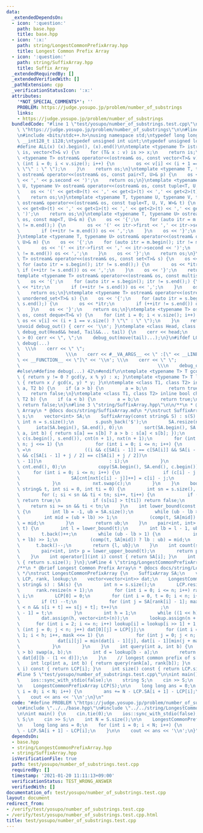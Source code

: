 ```yaml
---
data:
  _extendedDependsOn:
  - icon: ':question:'
    path: base.hpp
    title: base.hpp
  - icon: ':x:'
    path: string/LongestCommonPrefixArray.hpp
    title: Longest Common Prefix Array
  - icon: ':question:'
    path: string/SuffixArray.hpp
    title: Suffix Array
  _extendedRequiredBy: []
  _extendedVerifiedWith: []
  _pathExtension: cpp
  _verificationStatusIcon: ':x:'
  attributes:
    '*NOT_SPECIAL_COMMENTS*': ''
    PROBLEM: https://judge.yosupo.jp/problem/number_of_substrings
    links:
    - https://judge.yosupo.jp/problem/number_of_substrings
  bundledCode: "#line 1 \"test/yosupo/number_of_substrings.test.cpp\"\n#define PROBLEM\
    \ \"https://judge.yosupo.jp/problem/number_of_substrings\"\n\n#line 2 \"base.hpp\"\
    \n#include <bits/stdc++.h>\nusing namespace std;\ntypedef long long ll;\ntypedef\
    \ __int128_t i128;\ntypedef unsigned int uint;\ntypedef unsigned long long ull;\n\
    #define ALL(x) (x).begin(), (x).end()\n\ntemplate <typename T> istream& operator>>(istream&\
    \ is, vector<T>& v) {\n    for (T& x : v) is >> x;\n    return is;\n}\ntemplate\
    \ <typename T> ostream& operator<<(ostream& os, const vector<T>& v) {\n    for\
    \ (int i = 0; i < v.size(); i++) {\n        os << v[i] << (i + 1 == v.size() ?\
    \ \"\" : \" \");\n    }\n    return os;\n}\ntemplate <typename T, typename U>\
    \ ostream& operator<<(ostream& os, const pair<T, U>& p) {\n    os << '(' << p.first\
    \ << ',' << p.second << ')';\n    return os;\n}\ntemplate <typename T, typename\
    \ U, typename V> ostream& operator<<(ostream& os, const tuple<T, U, V>& t) {\n\
    \    os << '(' << get<0>(t) << ',' << get<1>(t) << ',' << get<2>(t) << ')';\n\
    \    return os;\n}\ntemplate <typename T, typename U, typename V, typename W>\
    \ ostream& operator<<(ostream& os, const tuple<T, U, V, W>& t) {\n    os << '('\
    \ << get<0>(t) << ',' << get<1>(t) << ',' << get<2>(t) << ',' << get<3>(t) <<\
    \ ')';\n    return os;\n}\ntemplate <typename T, typename U> ostream& operator<<(ostream&\
    \ os, const map<T, U>& m) {\n    os << '{';\n    for (auto itr = m.begin(); itr\
    \ != m.end();) {\n        os << '(' << itr->first << ',' << itr->second << ')';\n\
    \        if (++itr != m.end()) os << ',';\n    }\n    os << '}';\n    return os;\n\
    }\ntemplate <typename T, typename U> ostream& operator<<(ostream& os, const unordered_map<T,\
    \ U>& m) {\n    os << '{';\n    for (auto itr = m.begin(); itr != m.end();) {\n\
    \        os << '(' << itr->first << ',' << itr->second << ')';\n        if (++itr\
    \ != m.end()) os << ',';\n    }\n    os << '}';\n    return os;\n}\ntemplate <typename\
    \ T> ostream& operator<<(ostream& os, const set<T>& s) {\n    os << '{';\n   \
    \ for (auto itr = s.begin(); itr != s.end();) {\n        os << *itr;\n       \
    \ if (++itr != s.end()) os << ',';\n    }\n    os << '}';\n    return os;\n}\n\
    template <typename T> ostream& operator<<(ostream& os, const multiset<T>& s) {\n\
    \    os << '{';\n    for (auto itr = s.begin(); itr != s.end();) {\n        os\
    \ << *itr;\n        if (++itr != s.end()) os << ',';\n    }\n    os << '}';\n\
    \    return os;\n}\ntemplate <typename T> ostream& operator<<(ostream& os, const\
    \ unordered_set<T>& s) {\n    os << '{';\n    for (auto itr = s.begin(); itr !=\
    \ s.end();) {\n        os << *itr;\n        if (++itr != s.end()) os << ',';\n\
    \    }\n    os << '}';\n    return os;\n}\ntemplate <typename T> ostream& operator<<(ostream&\
    \ os, const deque<T>& v) {\n    for (int i = 0; i < v.size(); i++) {\n       \
    \ os << v[i] << (i + 1 == v.size() ? \"\" : \" \");\n    }\n    return os;\n}\n\
    \nvoid debug_out() { cerr << '\\n'; }\ntemplate <class Head, class... Tail> void\
    \ debug_out(Head&& head, Tail&&... tail) {\n    cerr << head;\n    if (sizeof...(Tail)\
    \ > 0) cerr << \", \";\n    debug_out(move(tail)...);\n}\n#ifdef LOCAL\n#define\
    \ debug(...)                                                                 \
    \  \\\n    cerr << \" \";                                                    \
    \                 \\\n    cerr << #__VA_ARGS__ << \" :[\" << __LINE__ << \":\"\
    \ << __FUNCTION__ << \"]\" << '\\n'; \\\n    cerr << \" \";                  \
    \                                                   \\\n    debug_out(__VA_ARGS__)\n\
    #else\n#define debug(...) 42\n#endif\n\ntemplate <typename T> T gcd(T x, T y)\
    \ { return y != 0 ? gcd(y, x % y) : x; }\ntemplate <typename T> T lcm(T x, T y)\
    \ { return x / gcd(x, y) * y; }\n\ntemplate <class T1, class T2> inline bool chmin(T1&\
    \ a, T2 b) {\n    if (a > b) {\n        a = b;\n        return true;\n    }\n\
    \    return false;\n}\ntemplate <class T1, class T2> inline bool chmax(T1& a,\
    \ T2 b) {\n    if (a < b) {\n        a = b;\n        return true;\n    }\n   \
    \ return false;\n}\n#line 3 \"string/SuffixArray.hpp\"\n\n/**\n * @brief Suffix\
    \ Array\n * @docs docs/string/SuffixArray.md\n */\nstruct SuffixArray {\n    string\
    \ s;\n    vector<int> SA;\n    SuffixArray(const string& S) : s(S) {\n       \
    \ int n = s.size();\n        s.push_back('$');\n        SA.resize(n + 1);\n  \
    \      iota(SA.begin(), SA.end(), 0);\n        sort(SA.begin(), SA.end(), [&](int\
    \ a, int b) { return s[a] == s[b] ? a > b : s[a] < s[b]; });\n        vector<int>\
    \ c(s.begin(), s.end()), cnt(n + 1), nxt(n + 1);\n        for (int j = 1; j <=\
    \ n; j <<= 1) {\n            for (int i = 0; i <= n; i++) {\n                nxt[SA[i]]\
    \ =\n                    ((i && c[SA[i - 1]] == c[SA[i]] && SA[i - 1] + j < n\
    \ && c[SA[i - 1] + j / 2] == c[SA[i] + j / 2])\n                         ? nxt[SA[i\
    \ - 1]]\n                         : i);\n            }\n            iota(cnt.begin(),\
    \ cnt.end(), 0);\n            copy(SA.begin(), SA.end(), c.begin());\n       \
    \     for (int i = 0; i <= n; i++) {\n                if (c[i] - j >= 0) {\n \
    \                   SA[cnt[nxt[c[i] - j]]++] = c[i] - j;\n                }\n\
    \            }\n            nxt.swap(c);\n        }\n    }\n    bool comp(const\
    \ string& t, int si = 0, int ti = 0) {\n        int sn = s.size(), tn = t.size();\n\
    \        for (; si < sn && ti < tn; si++, ti++) {\n            if (s[si] < t[ti])\
    \ return true;\n            if (s[si] > t[ti]) return false;\n        }\n    \
    \    return si >= sn && ti < tn;\n    }\n    int lower_bound(const string& t)\
    \ {\n        int lb = -1, ub = SA.size();\n        while (ub - lb > 1) {\n   \
    \         int mid = (ub + lb) >> 1;\n            (comp(t, SA[mid]) ? lb : ub)\
    \ = mid;\n        }\n        return ub;\n    }\n    pair<int, int> lower_upper_bound(string&\
    \ t) {\n        int l = lower_bound(t);\n        int lb = l - 1, ub = SA.size();\n\
    \        t.back()++;\n        while (ub - lb > 1) {\n            int mid = (ub\
    \ + lb) >> 1;\n            (comp(t, SA[mid]) ? lb : ub) = mid;\n        }\n  \
    \      t.back()--;\n        return {l, ub};\n    }\n    int count(string& t) {\n\
    \        pair<int, int> p = lower_upper_bound(t);\n        return p.second - p.first;\n\
    \    }\n    int operator[](int i) const { return SA[i]; }\n    int size() const\
    \ { return s.size(); }\n};\n#line 4 \"string/LongestCommonPrefixArray.hpp\"\n\n\
    /**\n * @brief Longest Common Prefix Array\n * @docs docs/string/LongestCommonPrefixArray.md\n\
    \ */\nstruct LongestCommonPrefixArray {\n    SuffixArray SA;\n    vector<int>\
    \ LCP, rank, lookup;\n    vector<vector<int>> dat;\n    LongestCommonPrefixArray(const\
    \ string& s) : SA(s) {\n        int n = s.size();\n        LCP.resize(n);\n  \
    \      rank.resize(n + 1);\n        for (int i = 0; i <= n; i++) rank[SA[i]] =\
    \ i;\n        LCP[0] = 0;\n        for (int i = 0, t = 0; i < n; i++) {\n    \
    \        if (t) --t;\n            for (int j = SA[rank[i] - 1]; max(i, j) + t\
    \ < n && s[i + t] == s[j + t]; t++)\n                ;\n            LCP[rank[i]\
    \ - 1] = t;\n        }\n        int h = 1;\n        while ((1 << h) <= n) h++;\n\
    \        dat.assign(h, vector<int>(n));\n        lookup.assign(n + 1, 0);\n  \
    \      for (int i = 2; i <= n; i++) lookup[i] = lookup[i >> 1] + 1;\n        for\
    \ (int j = 0; j < n; j++) dat[0][j] = LCP[j];\n        for (int i = 1, mask =\
    \ 1; i < h; i++, mask <<= 1) {\n            for (int j = 0; j < n; j++) {\n  \
    \              dat[i][j] = min(dat[i - 1][j], dat[i - 1][min(j + mask, n - 1)]);\n\
    \            }\n        }\n    }\n    int query(int a, int b) {\n        if (a\
    \ > b) swap(a, b);\n        int d = lookup[b - a];\n        return min(dat[d][a],\
    \ dat[d][b - (1 << d)]);\n    }\n    // longest common prefix of s[a...] and s[b...]\n\
    \    int lcp(int a, int b) { return query(rank[a], rank[b]); }\n    int operator[](int\
    \ i) const { return LCP[i]; }\n    int size() const { return LCP.size(); }\n};\n\
    #line 5 \"test/yosupo/number_of_substrings.test.cpp\"\n\nint main() {\n    cin.tie(0);\n\
    \    ios::sync_with_stdio(false);\n    string S;\n    cin >> S;\n    int N = S.size();\n\
    \n    LongestCommonPrefixArray LCP(S);\n\n    long long ans = 0;\n    for (int\
    \ i = 0; i < N; i++) {\n        ans += N - LCP.SA[i + 1] - LCP[i];\n    }\n\n\
    \    cout << ans << '\\n';\n}\n"
  code: "#define PROBLEM \"https://judge.yosupo.jp/problem/number_of_substrings\"\n\
    \n#include \"../../base.hpp\"\n#include \"../../string/LongestCommonPrefixArray.hpp\"\
    \n\nint main() {\n    cin.tie(0);\n    ios::sync_with_stdio(false);\n    string\
    \ S;\n    cin >> S;\n    int N = S.size();\n\n    LongestCommonPrefixArray LCP(S);\n\
    \n    long long ans = 0;\n    for (int i = 0; i < N; i++) {\n        ans += N\
    \ - LCP.SA[i + 1] - LCP[i];\n    }\n\n    cout << ans << '\\n';\n}"
  dependsOn:
  - base.hpp
  - string/LongestCommonPrefixArray.hpp
  - string/SuffixArray.hpp
  isVerificationFile: true
  path: test/yosupo/number_of_substrings.test.cpp
  requiredBy: []
  timestamp: '2021-01-20 11:11:13+09:00'
  verificationStatus: TEST_WRONG_ANSWER
  verifiedWith: []
documentation_of: test/yosupo/number_of_substrings.test.cpp
layout: document
redirect_from:
- /verify/test/yosupo/number_of_substrings.test.cpp
- /verify/test/yosupo/number_of_substrings.test.cpp.html
title: test/yosupo/number_of_substrings.test.cpp
---
```

